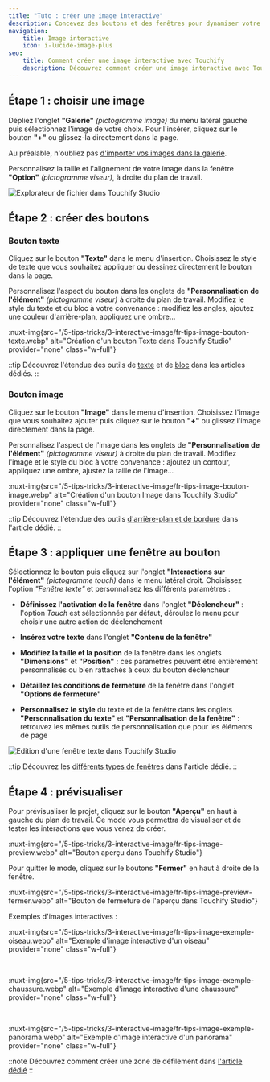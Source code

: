 ```yaml
---
title: "Tuto : créer une image interactive"
description: Concevez des boutons et des fenêtres pour dynamiser votre image.
navigation:
    title: Image interactive
    icon: i-lucide-image-plus
seo:
    title: Comment créer une image interactive avec Touchify
    description: Découvrez comment créer une image interactive avec Touchify Studio, concevoir des boutons et des fenêtres pour donner vie à vos contenus.
---
```


## Étape 1 : choisir une image

Dépliez l'onglet **"Galerie"** *(pictogramme image)* du menu latéral gauche puis sélectionnez l'image de votre choix. Pour l'insérer, cliquez sur le bouton **"+"** ou glissez-la directement dans la page.

Au préalable, n'oubliez pas [d'importer vos images dans la galerie](../touchify-studio/elements/media).

Personnalisez la taille et l'alignement de votre image dans la fenêtre **"Option"** *(pictogramme viseur)*, à droite du plan de travail.


![Explorateur de fichier dans Touchify Studio](/5-tips-tricks/3-interactive-image/fr-tips-image-explorer.webp)


## Étape 2 : créer des boutons
 
### Bouton texte

Cliquez sur le bouton **"Texte"** dans le menu d'insertion. Choisissez le style de texte que vous souhaitez appliquer ou dessinez directement le bouton dans la page.

Personnalisez l'aspect du bouton dans les onglets de **"Personnalisation de l'élément"** *(pictogramme viseur)* à droite du plan de travail.
Modifiez le style du texte et du bloc à votre convenance : modifiez les angles, ajoutez une couleur d'arrière-plan, appliquez une ombre...

:nuxt-img{src="/5-tips-tricks/3-interactive-image/fr-tips-image-bouton-texte.webp" alt="Création d'un bouton Texte dans Touchify Studio" provider="none" class="w-full"}

::tip
Découvrez l'étendue des outils de [texte](../touchify-studio/elements/texts) et de [bloc](../touchify-studio/elements/background-and-borders) dans les articles dédiés.
::

### Bouton image

Cliquez sur le bouton **"Image"** dans le menu d'insertion. Choisissez l'image que vous souhaitez ajouter puis cliquez sur le bouton **"+"** ou glissez l'image directement dans la page.

Personnalisez l'aspect de l'image dans les onglets de **"Personnalisation de l'élément"** *(pictogramme viseur)* à droite du plan de travail.
Modifiez l'image et le style du bloc à votre convenance : ajoutez un contour, appliquez une ombre, ajustez la taille de l'image...


:nuxt-img{src="/5-tips-tricks/3-interactive-image/fr-tips-image-bouton-image.webp" alt="Création d'un bouton Image dans Touchify Studio" provider="none" class="w-full"}

::tip
Découvrez l'étendue des outils [d'arrière-plan et de bordure](../touchify-studio/elements/background-and-borders) dans l'article dédié.
::

## Étape 3 : appliquer une fenêtre au bouton

Sélectionnez le bouton puis cliquez sur l'onglet **"Interactions sur l'élément"** *(pictogramme touch)* dans le menu latéral droit.
Choisissez l'option *"Fenêtre texte"* et personnalisez les différents paramètres :


- **Définissez l'activation de la fenêtre** dans l'onglet **"Déclencheur"** : l'option *Touch* est sélectionnée par défaut, déroulez le menu pour choisir une autre action de déclenchement

- **Insérez votre texte** dans l'onglet **"Contenu de la fenêtre"**

- **Modifiez la taille et la position** de la fenêtre dans les onglets **"Dimensions"** et **"Position"** : ces paramètres peuvent être entièrement personnalisés ou bien rattachés à ceux du bouton déclencheur

- **Détaillez les conditions de fermeture** de la fenêtre dans l'onglet **"Options de fermeture"**

- **Personnalisez le style** du texte et de la fenêtre dans les onglets **"Personnalisation du texte"** et **"Personnalisation de la fenêtre"** : retrouvez les mêmes outils de personnalisation que pour les éléments de page


![Edition d'une fenêtre texte dans Touchify Studio](/5-tips-tricks/3-interactive-image/fr-tips-image-fenetre-texte.webp)

::tip
Découvrez les [différents types de fenêtres](../touchify-studio/interactions/dialogs) dans l'article dédié.
::


## Étape 4 : prévisualiser
 

Pour prévisualiser le projet, cliquez sur le bouton **"Aperçu"** en haut à gauche du plan de travail.
Ce mode vous permettra de visualiser et de tester les interactions que vous venez de créer.

:nuxt-img{src="/5-tips-tricks/3-interactive-image/fr-tips-image-preview.webp" alt="Bouton aperçu dans Touchify Studio"}

Pour quitter le mode, cliquez sur le boutons **"Fermer"** en haut à droite de la fenêtre.

:nuxt-img{src="/5-tips-tricks/3-interactive-image/fr-tips-image-preview-fermer.webp" alt="Bouton de fermeture de l'aperçu dans Touchify Studio"}


Exemples d'images interactives :
 
:nuxt-img{src="/5-tips-tricks/3-interactive-image/fr-tips-image-exemple-oiseau.webp" alt="Exemple d'image interactive d'un oiseau" provider="none" class="w-full"}

<br>

:nuxt-img{src="/5-tips-tricks/3-interactive-image/fr-tips-image-exemple-chaussure.webp" alt="Exemple d'image interactive d'une chaussure" provider="none" class="w-full"}

<br>

:nuxt-img{src="/5-tips-tricks/3-interactive-image/fr-tips-image-exemple-panorama.webp" alt="Exemple d'image interactive d'un panorama" provider="none" class="w-full"}

::note
Découvrez comment créer une zone de défilement dans [l'article dédié](scrollable-content)
::